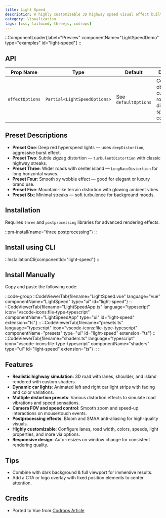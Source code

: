 ```yaml
---
title: Light Speed
description: A highly customizable 3D highway speed visual effect built with Three.js, featuring animated road, cars, lights, and distortion effects for immersive motion simulation.
category: Visualization
tags: [css, tailwind, threejs, codrops]
---
```


::ComponentLoader{label="Preview" componentName="LightSpeedDemo" type="examples" id="light-speed"}
::

## API

| Prop Name       | Type                         | Default              | Description                                                                    |
| --------------- | ---------------------------- | -------------------- | ------------------------------------------------------------------------------ |
| `effectOptions` | `Partial<LightSpeedOptions>` | See `defaultOptions` | Configuration object to customize road, lights, distortion, speed, and colors. |

## Preset Descriptions

- **Preset One**: Deep red hyperspeed lights — uses `deepDistortion`, aggressive burst effect.
- **Preset Two**: Subtle zigzag distortion — `turbulentDistortion` with classic highway streaks.
- **Preset Three**: Wider roads with center island — `LongRaceDistortion` for long horizontal waves.
- **Preset Four**: Smooth xy wobble effect — good for elegant or luxury brand use.
- **Preset Five**: Mountain-like terrain distortion with glowing ambient vibes.
- **Preset Six**: Minimal streaks — soft turbulence for background moods.

## Installation

Requires `three` and `postprocessing` libraries for advanced rendering effects.

::pm-install{name="three postprocessing"}
::

## Install using CLI

::InstallationCli{componentId="light-speed"}
::

## Install Manually

Copy and paste the following code:

::code-group
::CodeViewerTab{filename="LightSpeed.vue" language="vue" componentName="LightSpeed" type="ui" id="light-speed"}
::
::CodeViewerTab{filename="LightSpeedApp.ts" language="typescript" icon="vscode-icons:file-type-typescript" componentName="LightSpeedApp" type="ui" id="light-speed" extension="ts"}
::
::CodeViewerTab{filename="presets.ts" language="typescript" icon="vscode-icons:file-type-typescript" componentName="presets" type="ui" id="light-speed" extension="ts"}
::
::CodeViewerTab{filename="shaders.ts" language="typescript" icon="vscode-icons:file-type-typescript" componentName="shaders" type="ui" id="light-speed" extension="ts"}
::
::

## Features

- **Realistic highway simulation**: 3D road with lanes, shoulder, and island rendered with custom shaders.
- **Dynamic car lights**: Animated left and right car light strips with fading and color variations.
- **Multiple distortion presets**: Various distortion effects to simulate road vibrations and speed sensations.
- **Camera FOV and speed control**: Smooth zoom and speed-up interactions on mouse/touch events.
- **Postprocessing effects**: Bloom and SMAA anti-aliasing for high-quality visuals.
- **Highly customizable**: Configure lanes, road width, colors, speeds, light properties, and more via options.
- **Responsive design**: Auto-resizes on window change for consistent rendering quality.

## Tips

- Combine with dark background & full viewport for immersive results.
- Add a CTA or logo overlay with fixed position elements to center attention.

## Credits

- Ported to Vue from [Codrops Article](https://tympanus.net/codrops/2019/11/13/high-speed-light-trails-in-three-js/)
